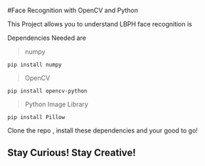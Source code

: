 #Face Recognition with OpenCV and Python

This Project allows you to understand LBPH face recognition is 

Dependencies Needed are

>numpy

    pip install numpy


>OpenCV

    pip install opencv-python


>Python Image Library

    pip install Pillow
    
Clone the repo , install these dependencies and your good to go!


## Stay Curious! Stay Creative!
